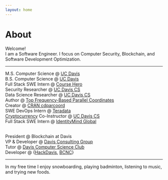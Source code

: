 ```yaml
---
layout: home
---
```

# About 

Welcome! <br>
I am a Software Engineer. I focus on Computer Security, Blockchain, and Software Development Optimization.<br>

---

M.S. Computer Science @ [UC Davis](https://www.ucdavis.edu/)<br>
B.S. Computer Science @ [UC Davis](https://www.ucdavis.edu/)<br>
Full Stack SWE Intern @ [Course Hero](https://www.coursehero.com)<br>
Security Researcher @ [UC Davis CS](http://www.cs.ucdavis.edu)<br>
Data Science Researcher @ [UC Davis CS](http://www.cs.ucdavis.edu)<br>
Author @ [Top Frequency-Based Parallel Coordinates](https://arxiv.org/abs/1709.00665)<br>
Creator @ [CRAN cdparcoord](https://CRAN.R-project.org/package=cdparcoord)<br>
SWE DevOps Intern @ [Teradata](http://www.teradata.com/?LangType=1033)<br> 
[Cryptocurrency](http://rylanschaeffer.github.io/resources/198FCourseSyllabus.pdf) Co-Instructor @ [UC Davis CS](http://www.cs.ucdavis.edu)<br>
Full Stack SWE Intern @ [IdentityMind Global](https://www.identitymindglobal.com)<br><br>

President @ Blockchain at Davis<br>
VP &#38; Developer @ [Davis Consulting Group](http://davisconsultinggroup.org)<br>
Tutor @ [Davis Computer Science Club](https://daviscsclub.org/)<br>
Developer @ {[HackDavis](http://hackdavis.io/), [BCNC](https://bcnclub.org)}<br>

---

In my free time I enjoy snowboarding, playing badminton, listening to music, and trying new foods. 
